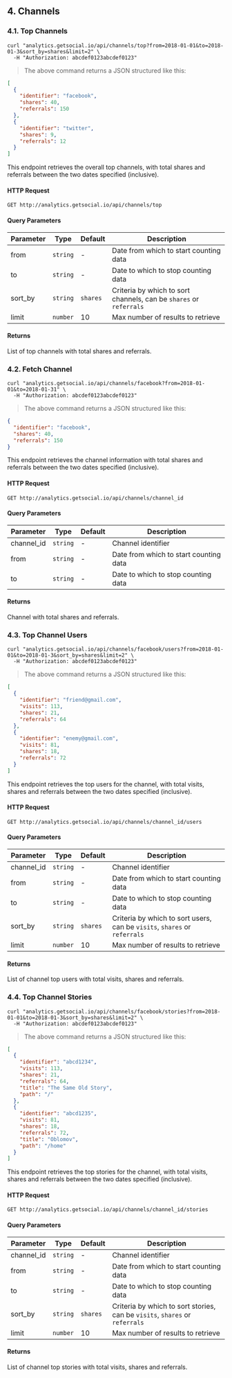## 4. Channels

### 4.1. Top Channels

```shell
curl "analytics.getsocial.io/api/channels/top?from=2018-01-01&to=2018-01-3&sort_by=shares&limit=2" \
  -H "Authorization: abcdef0123abcdef0123"
```

> The above command returns a JSON structured like this:

```json
[
  {
    "identifier": "facebook",
    "shares": 40,
    "referrals": 150
  },
  {
    "identifier": "twitter",
    "shares": 9,
    "referrals": 12
  }
]
```

This endpoint retrieves the overall top channels, with total shares and referrals between the two dates specified (inclusive).


#### HTTP Request

`GET http://analytics.getsocial.io/api/channels/top`

#### Query Parameters

Parameter | Type     | Default      | Description
--------- | -------- | ------------ | --------
from      | `string` | -            | Date from which to start counting data
to        | `string` | -            | Date to which to stop counting data
sort_by   | `string` | `shares`     | Criteria by which to sort channels, can be `shares` or `referrals`
limit     | `number` | 10           | Max number of results to retrieve


#### Returns

List of top channels with total shares and referrals.


### 4.2. Fetch Channel

```shell
curl "analytics.getsocial.io/api/channels/facebook?from=2018-01-01&to=2018-01-31" \
  -H "Authorization: abcdef0123abcdef0123"
```

> The above command returns a JSON structured like this:

```json
{
  "identifier": "facebook",
  "shares": 40,
  "referrals": 150
}
```

This endpoint retrieves the channel information with total shares and referrals between the two dates specified (inclusive).


#### HTTP Request

`GET http://analytics.getsocial.io/api/channels/channel_id`

#### Query Parameters

Parameter  | Type     | Default      | Description
---------- | -------- | ------------ | --------
channel_id | `string` | -            | Channel identifier
from       | `string` | -            | Date from which to start counting data
to         | `string` | -            | Date to which to stop counting data


#### Returns

Channel with total shares and referrals.


### 4.3. Top Channel Users


```shell
curl "analytics.getsocial.io/api/channels/facebook/users?from=2018-01-01&to=2018-01-3&sort_by=shares&limit=2" \
  -H "Authorization: abcdef0123abcdef0123"
```

> The above command returns a JSON structured like this:

```json
[
  {
    "identifier": "friend@gmail.com",
    "visits": 113,
    "shares": 21,
    "referrals": 64
  },
  {
    "identifier": "enemy@gmail.com",
    "visits": 81,
    "shares": 18,
    "referrals": 72
  }
]
```

This endpoint retrieves the top users for the channel, with total visits, shares and referrals between the two dates specified (inclusive).


#### HTTP Request

`GET http://analytics.getsocial.io/api/channels/channel_id/users`

#### Query Parameters

Parameter  | Type     | Default      | Description
---------- | -------- | ------------ | --------
channel_id | `string` | -            | Channel identifier
from       | `string` | -            | Date from which to start counting data
to         | `string` | -            | Date to which to stop counting data
sort_by    | `string` | `shares`     | Criteria by which to sort users, can be `visits`, `shares` or `referrals`
limit      | `number` | 10           | Max number of results to retrieve


#### Returns

List of channel top users with total visits, shares and referrals.


### 4.4. Top Channel Stories


```shell
curl "analytics.getsocial.io/api/channels/facebook/stories?from=2018-01-01&to=2018-01-3&sort_by=shares&limit=2" \
  -H "Authorization: abcdef0123abcdef0123"
```

> The above command returns a JSON structured like this:

```json
[
  {
    "identifier": "abcd1234",
    "visits": 113,
    "shares": 21,
    "referrals": 64,
    "title": "The Same Old Story",
    "path": "/"
  },
  {
    "identifier": "abcd1235",
    "visits": 81,
    "shares": 18,
    "referrals": 72,
    "title": "Oblomov",
    "path": "/home"
  }
]
```

This endpoint retrieves the top stories for the channel, with total visits, shares and referrals between the two dates specified (inclusive).


#### HTTP Request

`GET http://analytics.getsocial.io/api/channels/channel_id/stories`

#### Query Parameters

Parameter  | Type     | Default      | Description
---------- | -------- | ------------ | --------
channel_id | `string` | -            | Channel identifier
from       | `string` | -            | Date from which to start counting data
to         | `string` | -            | Date to which to stop counting data
sort_by    | `string` | `shares`     | Criteria by which to sort stories, can be `visits`, `shares` or `referrals`
limit      | `number` | 10           | Max number of results to retrieve


#### Returns

List of channel top stories with total visits, shares and referrals.


